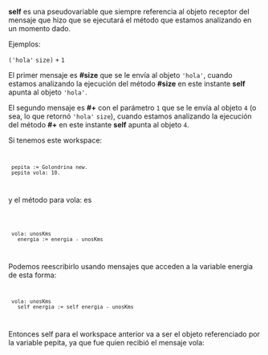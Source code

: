 **self** es una pseudovariable que siempre referencia al objeto receptor del mensaje que hizo que se ejecutará el método que estamos analizando en un momento dado.

Ejemplos:

`('hola'` `size)` `+` `1`

El primer mensaje es **\#size** que se le envía al objeto `'hola'`, cuando estamos analizando la ejecución del método **\#size** en este instante **self** apunta al objeto `'hola'`.

El segundo mensaje es **\#+** con el parámetro `1` que se le envía al objeto `4` (o sea, lo que retornó `'hola'` `size`), cuando estamos analizando la ejecución del método **\#+** en este instante **self** apunta al objeto `4`.

Si tenemos este workspace: <code>

` pepita := Golondrina new.`
` pepita vola: 10.`

</code>

y el método para vola: es

<code>

` vola: unosKms`
`   energia := energia - unosKms`

</code>

Podemos reescribirlo usando mensajes que acceden a la variable energia de esta forma: <code>

` vola: unosKms`
`   self energia := self energia - unosKms`

</code>

Entonces self para el workspace anterior va a ser el objeto referenciado por la variable pepita, ya que fue quien recibió el mensaje vola:
